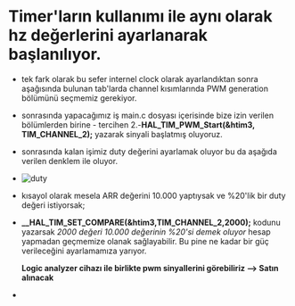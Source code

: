 # Timer'ların kullanımı ile aynı olarak hz değerlerini ayarlanarak başlanılıyor.
- tek fark olarak bu sefer internel clock olarak ayarlandıktan sonra aşağısında bulunan tab'larda channel kısımlarında PWM generation bölümünü seçmemiz gerekiyor.
- sonrasında yapacağımız iş main.c dosyası içerisinde bize izin verilen bölümlerden birine - tercihen 2.-**HAL_TIM_PWM_Start(&htim3, TIM_CHANNEL_2);** yazarak sinyali başlatmış oluyoruz.
- sonrasında kalan işimiz duty değerini ayarlamak oluyor bu da aşağıda verilen denklem ile oluyor.
- ![duty](https://github.com/IibrahimEren/STM32_ders_notlari/assets/87008174/e15636b7-8dd7-4dd9-968d-62bd76f0c287)
- kısayol olarak mesela ARR değerini 10.000 yaptıysak ve %20'lik bir duty değeri istiyorsak;
- **__HAL_TIM_SET_COMPARE(&htim3,TIM_CHANNEL_2,2000);** kodunu yazarsak *2000 değeri 10.000 değerinin %20'si demek oluyor* hesap yapmadan geçmemize olanak sağlayabilir. Bu pine ne kadar bir güç verileceğini ayarlamamıza yarıyor.

  **Logic analyzer cihazı ile birlikte pwm sinyallerini görebiliriz --> Satın alınacak**
- 
